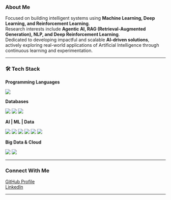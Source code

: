 ### About Me  
Focused on building intelligent systems using **Machine Learning, Deep Learning, and Reinforcement Learning**.  
Research interests include **Agentic AI, RAG (Retrieval-Augmented Generation), NLP, and Deep Reinforcement Learning**.  
Dedicated to developing impactful and scalable **AI-driven solutions**, actively exploring real-world applications of Artificial Intelligence through continuous learning and experimentation.  

---

### 🛠️ Tech Stack  

**Programming Languages**  
<p>
  <img src="https://img.shields.io/badge/Python-3776AB?style=for-the-badge&logo=python&logoColor=white"/>
</p>

**Databases**  
<p>
  <img src="https://img.shields.io/badge/MySQL-4479A1?style=for-the-badge&logo=mysql&logoColor=white"/>
  <img src="https://img.shields.io/badge/MongoDB-4EA94B?style=for-the-badge&logo=mongodb&logoColor=white"/>
  <img src="https://img.shields.io/badge/Neo4j-008CC1?style=for-the-badge&logo=neo4j&logoColor=white"/>
</p>

**AI | ML | Data**  
<p>
  <img src="https://img.shields.io/badge/Agentic_AI-000000?style=for-the-badge&logo=ai&logoColor=white"/>
  <img src="https://img.shields.io/badge/RAG-FF6F00?style=for-the-badge&logo=openai&logoColor=white"/>
  <img src="https://img.shields.io/badge/NLP-4285F4?style=for-the-badge&logo=google&logoColor=white"/>
  <img src="https://img.shields.io/badge/Reinforcement_Learning-FF1493?style=for-the-badge&logo=deepmind&logoColor=white"/>
  <img src="https://img.shields.io/badge/Deep_Learning-FF0000?style=for-the-badge&logo=pytorch&logoColor=white"/>
  <img src="https://img.shields.io/badge/Machine_Learning-00C853?style=for-the-badge&logo=scikitlearn&logoColor=white"/>
</p>

**Big Data & Cloud**  
<p>
  <img src="https://img.shields.io/badge/Hadoop-FFB900?style=for-the-badge&logo=apachehadoop&logoColor=black"/>
  <img src="https://img.shields.io/badge/GCP-4285F4?style=for-the-badge&logo=googlecloud&logoColor=white"/>
</p>

---

###  Connect With Me  
[GitHub Profile](https://github.com/ShreyaKunda)  
[LinkedIn](https://www.linkedin.com/in/naga-sai-shreya-kunda/)  

---
